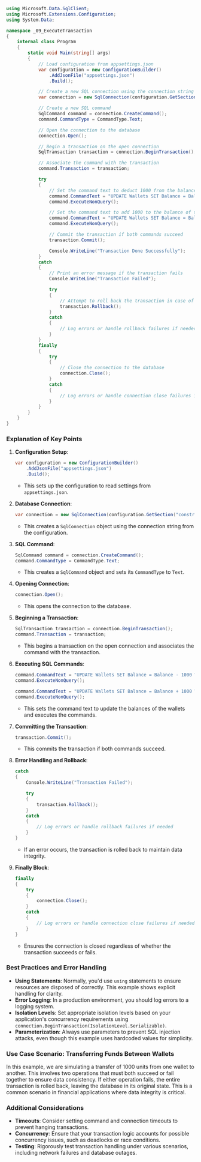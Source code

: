 ```csharp
using Microsoft.Data.SqlClient;
using Microsoft.Extensions.Configuration;
using System.Data;

namespace _09_ExecuteTransaction
{
    internal class Program
    {
        static void Main(string[] args)
        {
            // Load configuration from appsettings.json
            var configuration = new ConfigurationBuilder()
                .AddJsonFile("appsettings.json")
                .Build();

            // Create a new SQL connection using the connection string from the configuration
            var connection = new SqlConnection(configuration.GetSection("constr").Value);

            // Create a new SQL command
            SqlCommand command = connection.CreateCommand();
            command.CommandType = CommandType.Text;

            // Open the connection to the database
            connection.Open();

            // Begin a transaction on the open connection
            SqlTransaction transaction = connection.BeginTransaction();

            // Associate the command with the transaction
            command.Transaction = transaction;

            try
            {
                // Set the command text to deduct 1000 from the balance of the wallet with Id 1
                command.CommandText = "UPDATE Wallets SET Balance = Balance - 1000 WHERE Id = 1";
                command.ExecuteNonQuery();

                // Set the command text to add 1000 to the balance of the wallet with Id 2
                command.CommandText = "UPDATE Wallets SET Balance = Balance + 1000 WHERE Id = 2";
                command.ExecuteNonQuery();

                // Commit the transaction if both commands succeed
                transaction.Commit();

                Console.WriteLine("Transaction Done Successfully");
            }
            catch
            {
                // Print an error message if the transaction fails
                Console.WriteLine("Transaction Failed");

                try
                {
                    // Attempt to roll back the transaction in case of an error
                    transaction.Rollback();
                }
                catch
                {
                    // Log errors or handle rollback failures if needed
                }
            }
            finally
            {
                try
                { 
                    // Close the connection to the database
                    connection.Close();
                }
                catch
                {
                    // Log errors or handle connection close failures if needed
                }
            }
        }
    }
}
```

### Explanation of Key Points

1. **Configuration Setup**:
   ```csharp
   var configuration = new ConfigurationBuilder()
       .AddJsonFile("appsettings.json")
       .Build();
   ```
   - This sets up the configuration to read settings from `appsettings.json`.

2. **Database Connection**:
   ```csharp
   var connection = new SqlConnection(configuration.GetSection("constr").Value);
   ```
   - This creates a `SqlConnection` object using the connection string from the configuration.

3. **SQL Command**:
   ```csharp
   SqlCommand command = connection.CreateCommand();
   command.CommandType = CommandType.Text;
   ```
   - This creates a `SqlCommand` object and sets its `CommandType` to `Text`.

4. **Opening Connection**:
   ```csharp
   connection.Open();
   ```
   - This opens the connection to the database.

5. **Beginning a Transaction**:
   ```csharp
   SqlTransaction transaction = connection.BeginTransaction();
   command.Transaction = transaction;
   ```
   - This begins a transaction on the open connection and associates the command with the transaction.

6. **Executing SQL Commands**:
   ```csharp
   command.CommandText = "UPDATE Wallets SET Balance = Balance - 1000 WHERE Id = 1";
   command.ExecuteNonQuery();

   command.CommandText = "UPDATE Wallets SET Balance = Balance + 1000 WHERE Id = 2";
   command.ExecuteNonQuery();
   ```
   - This sets the command text to update the balances of the wallets and executes the commands.

7. **Committing the Transaction**:
   ```csharp
   transaction.Commit();
   ```
   - This commits the transaction if both commands succeed.

8. **Error Handling and Rollback**:
   ```csharp
   catch
   {
       Console.WriteLine("Transaction Failed");

       try
       {
           transaction.Rollback();
       }
       catch
       {
           // Log errors or handle rollback failures if needed
       }
   }
   ```
   - If an error occurs, the transaction is rolled back to maintain data integrity.

9. **Finally Block**:
   ```csharp
   finally
   {
       try
       { 
           connection.Close();
       }
       catch
       {
           // Log errors or handle connection close failures if needed
       }
   }
   ```
   - Ensures the connection is closed regardless of whether the transaction succeeds or fails.

### Best Practices and Error Handling

- **Using Statements**: Normally, you'd use `using` statements to ensure resources are disposed of correctly. This example shows explicit handling for clarity.
- **Error Logging**: In a production environment, you should log errors to a logging system.
- **Isolation Levels**: Set appropriate isolation levels based on your application's concurrency requirements using `connection.BeginTransaction(IsolationLevel.Serializable)`.
- **Parameterization**: Always use parameters to prevent SQL injection attacks, even though this example uses hardcoded values for simplicity.

### Use Case Scenario: Transferring Funds Between Wallets

In this example, we are simulating a transfer of 1000 units from one wallet to another. This involves two operations that must both succeed or fail together to ensure data consistency. If either operation fails, the entire transaction is rolled back, leaving the database in its original state. This is a common scenario in financial applications where data integrity is critical.

### Additional Considerations

- **Timeouts**: Consider setting command and connection timeouts to prevent hanging transactions.
- **Concurrency**: Ensure that your transaction logic accounts for possible concurrency issues, such as deadlocks or race conditions.
- **Testing**: Rigorously test transaction handling under various scenarios, including network failures and database outages.
